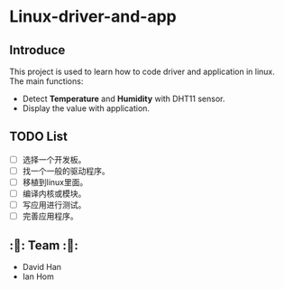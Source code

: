 # Linux-driver-and-app
## Introduce   
This project is used to learn how to code driver and application in linux.   
The main functions:   
- Detect **Temperature** and **Humidity** with DHT11 sensor.   
- Display the value with application.

## TODO List   
- [ ] 选择一个开发板。   
- [ ] 找一个一般的驱动程序。   
- [ ] 移植到linux里面。   
- [ ] 编译内核或模块。   
- [ ] 写应用进行测试。    
- [ ] 完善应用程序。   

## ::tada:: Team ::tada::    
- David Han
- Ian Hom
